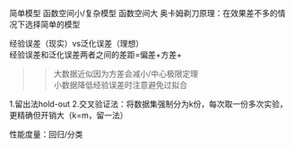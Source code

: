 简单模型 函数空间小/复杂模型 函数空间大
奥卡姆剃刀原理：在效果差不多的情况下选择简单的模型

经验误差（现实）vs泛化误差（理想）  
经验误差和泛化误差两者之间的差距=偏差+方差+  
>>大数据近似因为方差会减小/中心极限定理    
>>小数据降低经验误差时注意避免过拟合     

1.留出法hold-out
2.交叉验证法：将数据集强制分为k份，每次取一份多次实验，更精确但开销大（k=m，留一法）

性能度量：回归/分类
